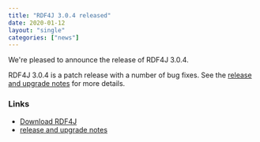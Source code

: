 ```yaml
---
title: "RDF4J 3.0.4 released"
date: 2020-01-12
layout: "single"
categories: ["news"]
---
```

We're pleased to announce the release of RDF4J 3.0.4.

RDF4J 3.0.4 is a patch release with a number of bug fixes. See the [release and upgrade notes](/release-notes#3-0-4) for more details.

<!--more-->
### Links

- [Download RDF4J](/download/)
- [release and upgrade notes](/release-notes#3-0-4)
